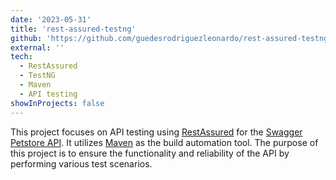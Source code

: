 ```yaml
---
date: '2023-05-31'
title: 'rest-assured-testng'
github: 'https://github.com/guedesrodriguezleonardo/rest-assured-testng'
external: ''
tech:
  - RestAssured
  - TestNG
  - Maven
  - API testing
showInProjects: false
---
```


This project focuses on API testing using [RestAssured](https://rest-assured.io/) for the [Swagger Petstore API](https://petstore.swagger.io/). It utilizes [Maven](https://maven.apache.org/) as the build automation tool. The purpose of this project is to ensure the functionality and reliability of the API by performing various test scenarios.

